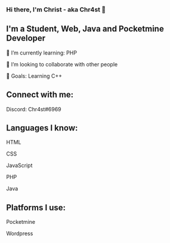 ### Hi there, I'm Christ - aka Chr4st 👋

## I'm a Student, Web, Java and Pocketmine Developer

🌱 I’m currently learning: PHP

👯 I’m looking to collaborate with other people

🥅 Goals: Learning C++


## Connect with me:
Discord: Chr4st#6969


## Languages I know:
HTML

CSS

JavaScript

PHP

Java

## Platforms I use:

Pocketmine

Wordpress


<!---
Chr4st/Chr4st is a ✨ special ✨ repository because its `README.md` (this file) appears on your GitHub profile.
You can click the Preview link to take a look at your changes.
--->
